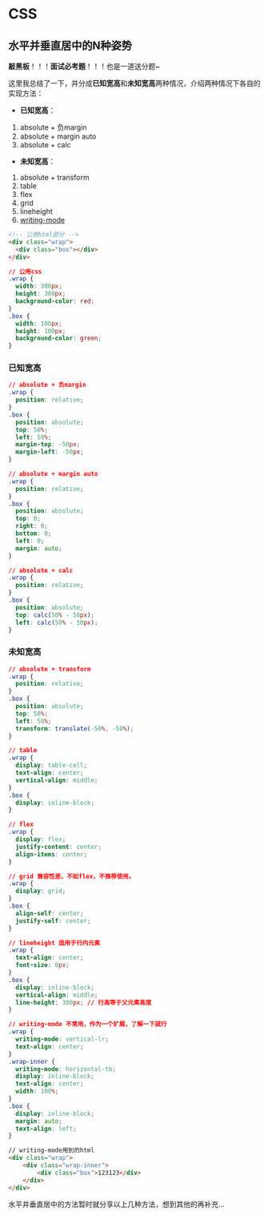 # CSS

## 水平并垂直居中的N种姿势

**敲黑板**！！！**面试必考题**！！！也是一道送分题~

这里我总结了一下，并分成**已知宽高**和**未知宽高**两种情况，介绍两种情况下各自的实现方法：

- **已知宽高**：
1. absolute + 负margin
2. absolute + margin auto
3. absolute + calc

- **未知宽高**：
1. absolute + transform
2. table
3. flex
4. grid
5. lineheight
6. [writing-mode](https://www.zhangxinxu.com/wordpress/2016/04/css-writing-mode/)

```html
<!-- 公用html部分 -->
<div class="wrap">
  <div class="box"></div>
</div>
```

```css
// 公用css
.wrap {
  width: 300px;
  height: 300px;
  background-color: red;
}
.box {
  width: 100px;
  height: 100px;
  background-color: green;
}
```

### 已知宽高
```css
// absolute + 负margin
.wrap {
  position: relative;
}
.box {
  position: absolute;
  top: 50%;
  left: 50%;
  margin-top: -50px;
  margin-left: -50px;
}

// absolute + margin auto
.wrap {
  position: relative;
}
.box {
  position: absolute;
  top: 0;
  right: 0;
  bottom: 0;
  left: 0;
  margin: auto;
}

// absolute + calc
.wrap {
  position: relative;
}
.box {
  position: absolute;
  top: calc(50% - 50px);
  left: calc(50% - 50px);
}
```

### 未知宽高

```css
// absolute + transform
.wrap {
  position: relative;
}
.box {
  position: absolute;
  top: 50%;
  left: 50%;
  transform: translate(-50%, -50%);
}

// table
.wrap {
  display: table-cell;
  text-align: center;
  vertical-align: middle;
}
.box {
  display: inline-block;
}

// flex
.wrap {
  display: flex;
  justify-content: center;
  align-items: center;
}

// grid 兼容性差，不如flex，不推荐使用。
.wrap {
  display: grid;
}
.box {
  align-self: center;
  justify-self: center;
}

// lineheight 适用于行内元素
.wrap {
  text-align: center;
  font-size: 0px;
}
.box {
  display: inline-block;
  vertical-align: middle;
  line-height: 300px; // 行高等于父元素高度
}

// writing-mode 不常用，作为一个扩展，了解一下就行
.wrap {
  writing-mode: vertical-lr;
  text-align: center;
}
.wrap-inner {
  writing-mode: horizontal-tb;
  display: inline-block;
  text-align: center;
  width: 100%;
}
.box {
  display: inline-block;
  margin: auto;
  text-align: left;
}
```

```html
// writing-mode用到的html
<div class="wrap">
    <div class="wrap-inner">
        <div class="box">123123</div>
    </div>
</div>
```

水平并垂直居中的方法暂时就分享以上几种方法，想到其他的再补充...
